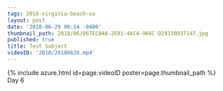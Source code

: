 ```yaml
---
tags: 2018-virginia-beach-va
layout: post
date: '2018-06-29 00:14 -0400'
thumbnail_path: 2018/06/867EC8A8-2E91-4AC4-966C-D29330D37147.jpg
published: true
title: Test Subject
videoID: '2018/20180628.mp4'
---
```

{% include azure.html id=page.videoID poster=page.thumbnail_path %}
Day 6